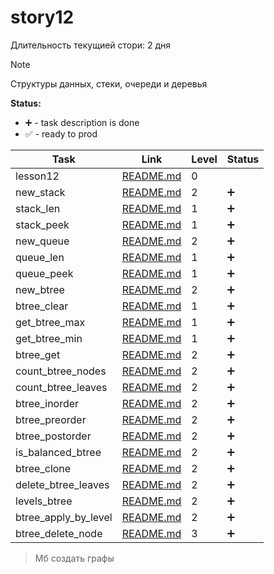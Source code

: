 # story12

Длительность текущией стори: 2 дня

> [!NOTE]
> Структуры данных, стеки, очереди и деревья

**Status:**

- ➕ - task description is done
- ✅ - ready to prod

| Task                 | Link                                          | Level | Status |
| -------------------- | --------------------------------------------- | ----- | ------ |
| lesson12             | [README.md](./lesson12/README.md)             | 0     |
| new_stack            | [README.md](./new_stack/README.md)            | 2     | ➕     |
| stack_len            | [README.md](./stack_len/README.md)            | 1     | ➕     |
| stack_peek           | [README.md](./stack_peek/README.md)           | 1     | ➕     |
| new_queue            | [README.md](./new_queue/README.md)            | 2     | ➕     |
| queue_len            | [README.md](./queue_len/README.md)            | 1     | ➕     |
| queue_peek           | [README.md](./queue_peek/README.md)           | 1     | ➕     |
| new_btree            | [README.md](./new_btree/README.md)            | 2     | ➕     |
| btree_clear          | [README.md](./btree_clear/README.md)          | 1     | ➕     |
| get_btree_max        | [README.md](./get_btree_max/README.md)        | 1     | ➕     |
| get_btree_min        | [README.md](./get_btree_min/README.md)        | 1     | ➕     |
| btree_get            | [README.md](./btree_get/README.md)            | 2     | ➕     |
| count_btree_nodes    | [README.md](./count_btree_nodes/README.md)    | 2     | ➕     |
| count_btree_leaves   | [README.md](./count_btree_leaves/README.md)   | 2     | ➕     |
| btree_inorder        | [README.md](./btree_inorder/README.md)        | 2     | ➕     |
| btree_preorder       | [README.md](./btree_preorder/README.md)       | 2     | ➕     |
| btree_postorder      | [README.md](./btree_postorder/README.md)      | 2     | ➕     |
| is_balanced_btree    | [README.md](./is_balanced_btree/REAMD.md)     | 2     | ➕     |
| btree_clone          | [README.md](./btree_clone/README.md)          | 2     | ➕     |
| delete_btree_leaves  | [README.md](./delete_btree_leaves/README.md)  | 2     | ➕     |
| levels_btree         | [README.md](./levels_btree/README.md)         | 2     | ➕     |
| btree_apply_by_level | [README.md](./btree_apply_by_level/README.md) | 2     | ➕     |
| btree_delete_node    | [README.md](./btree_delete_node/README.md)    | 3     | ➕     |

> Мб создать графы
